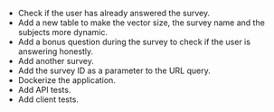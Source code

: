 * Check if the user has already answered the survey.
* Add a new table to make the vector size, the survey name and the subjects more dynamic. 
* Add a bonus question during the survey to check if the user is answering honestly.
* Add another survey.
* Add the survey ID as a parameter to the URL query.
* Dockerize the application.
* Add API tests.
* Add client tests.
